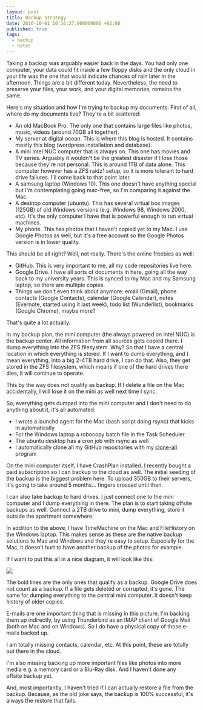 ```yaml
---
layout: post
title: Backup Strategy
date: 2016-10-01 10:16:27.000000000 +02:00
published: true
tags:
  - backup
  - notes
---
```


Taking a backup was arguably easier back in the days. You had only one computer,
your data could fit inside a few floppy disks and the only cloud in your life
was the one that would indicate chances of rain later in the afternoon. Things
are a bit different today. Nevertheless, the need to preserve your files, your
work, and your digital memories, remains the same.

<!--more-->

Here's my situation and how I'm trying to backup my documents. First of all,
where do my documents live? They're a bit scattered:

<ul>
<li>An old MacBook Pro. The only one that contains large files like photos, music, videos (around 70GB all together).</li>
<li>My server at digital ocean. This is where this blog is hosted. It contains mostly this blog (wordpress installation and database).</li>
<li>A mini Intel NUC computer that is always on. This one has movies and TV series. Arguably it wouldn't be the greatest disaster if I lose those because they're not personal. This is around 1TB of data alone. This computer however has a ZFS raidz1 setup, so it is more tolerant to hard drive failures. I'll come back to that point later.</li>
<li>A samsung laptop (Windows 10). This one doesn't have anything special but I'm contemplating going mac-free, so I'm comparing it against the Mac.</li>
<li>A desktop computer (ubuntu). This has several virtual box images (125GB) of old Windows versions (e.g. Windows 98, Windows 2000, etc). It's the only computer I have that is powerful enough to run virtual machines.</li>
<li>My phone. This has photos that I haven't copied yet to my Mac. I use Google Photos as well, but it's a free account so the Google Photos version is in lower quality.</li>
</ul>

This should be all right? Well, not really. There's the online freebies as well:

<ul>
<li>GitHub. This is very important to me, all my code repositories live here.</li>
<li>Google Drive. I have all sorts of documents in here, going all the way back to my university years. This is synced to my Mac and my Samsung laptop, so there are multiple copies.</li>
<li>Things we don't even think about anymore: email (Gmail), phone contacts (Google Contacts), calendar (Google Calendar), notes (Evernote, started using it last week), todo list (Wunderlist), bookmarks (Google Chrome), maybe more?</li>
</ul>

That's quite a lot actually.

In my backup plan, the mini computer (the always powered on Intel NUC) is the
backup center. All information from all sources gets copied there. I dump
everything into the ZFS filesystem. Why? So that I have a central location in
which everything is stored. If I want to dump everything, and I mean everything,
into a big 2-4TB hard drive, I can do that. Also, they get stored in the ZFS
filesystem, which means if one of the hard drives there dies, it will continue
to operate.

This by the way does not qualify as backup. If I delete a file on the Mac
accidentally, I will lose it on the mini as well next time I sync.

So, everything gets dumped into the mini computer and I don't need to do
anything about it, it's all automated:

<ul>
<li>I wrote a launchd agent for the Mac (bash script doing rsync) that kicks in automatically</li>
<li>For the Windows laptop a robocopy batch file in the Task Scheduler</li>
<li>The ubuntu desktop has a cron job with rsync as well</li>
<li>I automatically clone all my GitHub repositories with my <a href="https://github.com/ngeor/kamino/tree/trunk/clone-all">clone-all</a> program</li>
</ul>

On the mini computer itself, I have CrashPlan installed. I recently bought a
paid subscription so I can backup to the cloud as well. The initial seeding of
the backup is the biggest problem here. To upload 350GB to their servers, it's
going to take around 5 months... fingers crossed until then.

I can also take backup to hard drives. I just connect one to the mini computer
and I dump everything in there. The plan is to start taking offsite backups as
well. Connect a 2TB drive to mini, dump everything, store it outside the
apartment somewhere.

In addition to the above, I have TimeMachine on the Mac and FileHistory on the
Windows laptop. This makes sense as these are the native backup solutions to Mac
and Windows and they're easy to setup. Especially for the Mac, it doesn't hurt
to have another backup of the photos for example.

If I want to put this all in a nice diagram, it will look like this:

<img src="{{ site.baseurl }}/assets/2016/backup-strategy-1.png" />

The bold lines are the only ones that qualify as a backup. Google Drive does not
count as a backup. If a file gets deleted or corrupted, it's gone. The same for
dumping everything to the central mini computer. It doesn't keep history of
older copies.

E-mails are one important thing that is missing in this picture. I'm backing
them up indirectly, by using Thunderbird as an IMAP client of Google Mail (both
on Mac and on Windows). So I do have a physical copy of those e-mails backed up.

I am totally missing contacts, calendar, etc. At this point, these are totally
out there in the cloud.

I'm also missing backing up more important files like photos into more media
e.g. a memory card or a Blu-Ray disk. And I haven't done any offsite backup yet.

And, most importantly, I haven't tried if I can actually restore a file from the
backup. Because, as the old joke says, the backup is 100% successful, it's
always the restore that fails.
